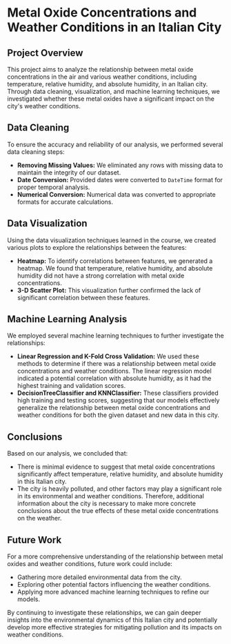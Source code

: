 # Metal Oxide Concentrations and Weather Conditions in an Italian City

## Project Overview

This project aims to analyze the relationship between metal oxide concentrations in the air and various weather conditions, including temperature, relative humidity, and absolute humidity, in an Italian city. Through data cleaning, visualization, and machine learning techniques, we investigated whether these metal oxides have a significant impact on the city's weather conditions.

## Data Cleaning

To ensure the accuracy and reliability of our analysis, we performed several data cleaning steps:
- **Removing Missing Values:** We eliminated any rows with missing data to maintain the integrity of our dataset.
- **Date Conversion:** Provided dates were converted to `DateTime` format for proper temporal analysis.
- **Numerical Conversion:** Numerical data was converted to appropriate formats for accurate calculations.

## Data Visualization

Using the data visualization techniques learned in the course, we created various plots to explore the relationships between the features:
- **Heatmap:** To identify correlations between features, we generated a heatmap. We found that temperature, relative humidity, and absolute humidity did not have a strong correlation with metal oxide concentrations.
- **3-D Scatter Plot:** This visualization further confirmed the lack of significant correlation between these features.

## Machine Learning Analysis

We employed several machine learning techniques to further investigate the relationships:
- **Linear Regression and K-Fold Cross Validation:** We used these methods to determine if there was a relationship between metal oxide concentrations and weather conditions. The linear regression model indicated a potential correlation with absolute humidity, as it had the highest training and validation scores.
- **DecisionTreeClassifier and KNNClassifier:** These classifiers provided high training and testing scores, suggesting that our models effectively generalize the relationship between metal oxide concentrations and weather conditions for both the given dataset and new data in this city.

## Conclusions

Based on our analysis, we concluded that:
- There is minimal evidence to suggest that metal oxide concentrations significantly affect temperature, relative humidity, and absolute humidity in this Italian city.
- The city is heavily polluted, and other factors may play a significant role in its environmental and weather conditions. Therefore, additional information about the city is necessary to make more concrete conclusions about the true effects of these metal oxide concentrations on the weather.

## Future Work

For a more comprehensive understanding of the relationship between metal oxides and weather conditions, future work could include:
- Gathering more detailed environmental data from the city.
- Exploring other potential factors influencing the weather conditions.
- Applying more advanced machine learning techniques to refine our models.

By continuing to investigate these relationships, we can gain deeper insights into the environmental dynamics of this Italian city and potentially develop more effective strategies for mitigating pollution and its impacts on weather conditions.
